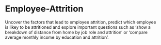 # Employee-Attrition
Uncover the factors that lead to employee attrition, predict which employee is likey to be attritioned and explore important questions such as ‘show a breakdown of distance from home by job role and attrition’ or ‘compare average monthly income by education and attrition’. 
